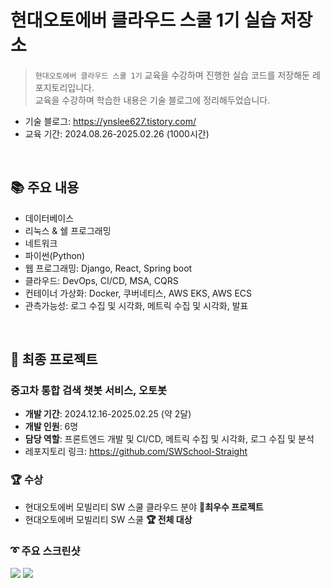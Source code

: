 # 현대오토에버 클라우드 스쿨 1기 실습 저장소
> `현대오토에버 클라우드 스쿨 1기` 교육을 수강하며 진행한 실습 코드를 저장해둔 레포지토리입니다. <br/>
> 교육을 수강하며 학습한 내용은 기술 블로그에 정리해두었습니다.
- 기술 블로그: https://ynslee627.tistory.com/
- 교육 기간: 2024.08.26-2025.02.26 (1000시간)
<br/>

## 📚 주요 내용
- 데이터베이스
- 리눅스 & 쉘 프로그래밍
- 네트워크
- 파이썬(Python)
- 웹 프로그래밍: Django, React, Spring boot
- 클라우드: DevOps, CI/CD, MSA, CQRS
- 컨테이너 가상화: Docker, 쿠버네티스, AWS EKS, AWS ECS
- 관측가능성: 로그 수집 및 시각화, 메트릭 수집 및 시각화, 발표

<br/>

## 📍 최종 프로젝트
### **중고차 통합 검색 챗봇 서비스, 오토봇**
- **개발 기간**: 2024.12.16-2025.02.25 (약 2달)
- **개발 인원**: 6명
- **담당 역할**: 프론트엔드 개발 및 CI/CD, 메트릭 수집 및 시각화, 로그 수집 및 분석
- 레포지토리 링크: https://github.com/SWSchool-Straight
### 🏆 수상
- 현대오토에버 모빌리티 SW 스쿨 클라우드 분야 **🥇최우수 프로젝트**
- 현대오토에버 모빌리티 SW 스쿨 **🏆 전체 대상**
### ➰ 주요 스크린샷
<div>
  <img src=https://github.com/user-attachments/assets/a7f3b064-147a-4e67-9957-0dfe49d76582 />
  <img src=https://github.com/user-attachments/assets/134595a2-c0ea-4e0c-9396-b144646a698c />
</div>
